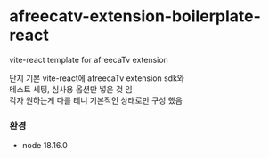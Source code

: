 # afreecatv-extension-boilerplate-react
vite-react template for afreecaTv extension

단지 기본 vite-react에 afreecaTv extension sdk와  
테스트 세팅, 심사용 옵션만 넣은 것 임  
각자 원하는게 다를 테니 기본적인 상태로만 구성 했음

### 환경
- node 18.16.0